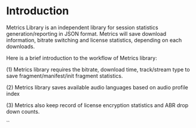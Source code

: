 # Introduction

Metrics Library is an independent library for session statistics generation/reporting in JSON format. Metrics will save download information, bitrate switching and license statistics, depending on each downloads.

Here is a brief introduction to the workflow of Metrics library:

(1) Metrics library requires the bitrate, download time, track/stream type to save fragment/manifest/init fragment statistics.

(2) Metrics library saves available audio languages based on audio profile index

(3) Metrics also keep record of license encryption statistics and ABR drop down counts.

``
